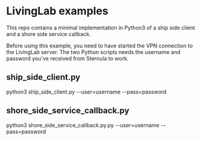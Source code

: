 # LivingLab examples
This repo contains a minimal implementation in Python3 of a ship side client and a shore side service callback.

Before using this example, you need to have started the VPN connection to the LivingLab server. The two Python scripts needs the username and password you've received from Sternula to work.

## ship_side_client.py
python3 ship_side_client.py --user=username --pass=password

## shore_side_service_callback.py
python3 shore_side_service_callback.py.py --user=username --pass=password
